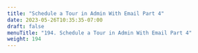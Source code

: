 ```yaml
---
title: "Schedule a Tour in Admin With Email Part 4"
date: 2023-05-26T10:35:35-07:00
draft: false
menuTitle: "194. Schedule a Tour in Admin With Email Part 4"
weight: 194
---
```


